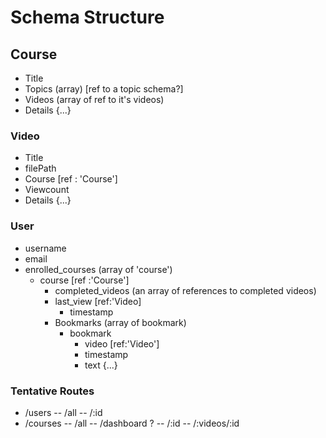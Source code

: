 # Schema Structure

## Course

- Title
- Topics (array) [ref to a topic schema?]
- Videos (array of ref to it's videos)
- Details {...}

### Video

- Title
- filePath
- Course [ref : 'Course']
- Viewcount
- Details {...}

### User

- username
- email
- enrolled_courses (array of 'course')
  - course [ref :'Course']
    - completed_videos (an array of references to completed videos)
    - last_view [ref:'Video]
      - timestamp
    - Bookmarks (array of bookmark)
      - bookmark
        - video [ref:'Video']
        - timestamp
        - text {...}  

### Tentative Routes  

- /users
 -- /all
 -- /:id
- /courses
 -- /all
 -- /dashboard ?
 -- /:id
    -- /:videos/:id
